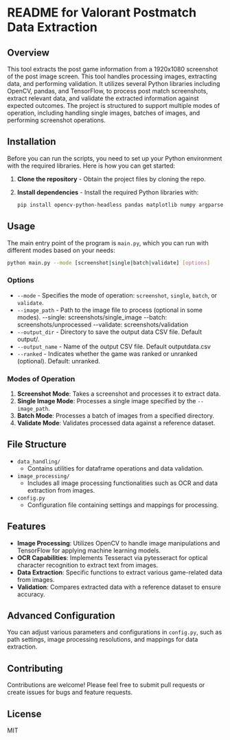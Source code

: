 # README for Valorant Postmatch Data Extraction

## Overview

This tool extracts the post game information from a 1920x1080 screenshot of the post image screen. This tool handles processing images, extracting data, and performing validation. It utilizes several Python libraries including OpenCV, pandas, and TensorFlow, to process post match screenshots, extract relevant data, and validate the extracted information against expected outcomes. The project is structured to support multiple modes of operation, including handling single images, batches of images, and performing screenshot operations.

## Installation

Before you can run the scripts, you need to set up your Python environment with the required libraries. Here is how you can get started:

1. **Clone the repository** - Obtain the project files by cloning the repo.
2. **Install dependencies** - Install the required Python libraries with:

   ```bash
   pip install opencv-python-headless pandas matplotlib numpy argparse pytesseract tensorflow keras
   ```

## Usage

The main entry point of the program is `main.py`, which you can run with different modes based on your needs:

```bash
python main.py --mode [screenshot|single|batch|validate] [options]
```

### Options
- `--mode` - Specifies the mode of operation: `screenshot`, `single`, `batch`, or `validate`.
- `--image_path` - Path to the image file to process (optional in some modes).
--single: screenshots/single_image
--batch: screenshots/unprocessed
--validate: screenshots/validation
- `--output_dir` - Directory to save the output data CSV file. Default output/.
- `--output_name` - Name of the output CSV file. Default outputdata.csv
- `--ranked` - Indicates whether the game was ranked or unranked (optional). Default: unranked.

### Modes of Operation

1. **Screenshot Mode**: Takes a screenshot and processes it to extract data.
2. **Single Image Mode**: Processes a single image specified by the `--image_path`.
3. **Batch Mode**: Processes a batch of images from a specified directory.
4. **Validate Mode**: Validates processed data against a reference dataset.

## File Structure

- `data_handling/`
  - Contains utilities for dataframe operations and data validation.
- `image_processing/`
  - Includes all image processing functionalities such as OCR and data extraction from images.
- `config.py`
  - Configuration file containing settings and mappings for processing.

## Features

- **Image Processing**: Utilizes OpenCV to handle image manipulations and TensorFlow for applying machine learning models.
- **OCR Capabilities**: Implements Tesseract via pytesseract for optical character recognition to extract text from images.
- **Data Extraction**: Specific functions to extract various game-related data from images.
- **Validation**: Compares extracted data with a reference dataset to ensure accuracy.

## Advanced Configuration

You can adjust various parameters and configurations in `config.py`, such as path settings, image processing resolutions, and mappings for data extraction.

## Contributing

Contributions are welcome! Please feel free to submit pull requests or create issues for bugs and feature requests.

## License

MIT
